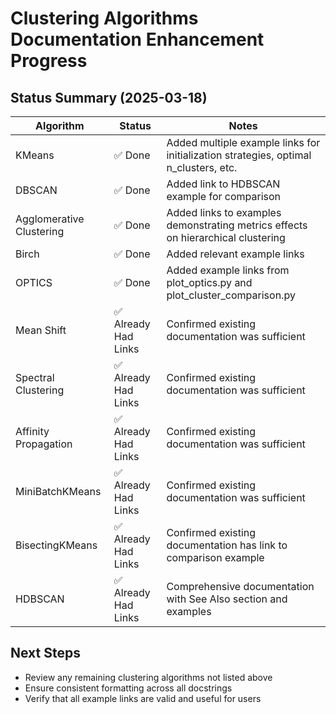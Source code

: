 # Clustering Algorithms Documentation Enhancement Progress

## Status Summary (2025-03-18)

| Algorithm | Status | Notes |
|-----------|--------|-------|
| KMeans | ✅ Done | Added multiple example links for initialization strategies, optimal n_clusters, etc. |
| DBSCAN | ✅ Done | Added link to HDBSCAN example for comparison |
| Agglomerative Clustering | ✅ Done | Added links to examples demonstrating metrics effects on hierarchical clustering |
| Birch | ✅ Done | Added relevant example links |
| OPTICS | ✅ Done | Added example links from plot_optics.py and plot_cluster_comparison.py |
| Mean Shift | ✅ Already Had Links | Confirmed existing documentation was sufficient |
| Spectral Clustering | ✅ Already Had Links | Confirmed existing documentation was sufficient |
| Affinity Propagation | ✅ Already Had Links | Confirmed existing documentation was sufficient |
| MiniBatchKMeans | ✅ Already Had Links | Confirmed existing documentation was sufficient |
| BisectingKMeans | ✅ Already Had Links | Confirmed existing documentation has link to comparison example |
| HDBSCAN | ✅ Already Had Links | Comprehensive documentation with See Also section and examples |

## Next Steps
- Review any remaining clustering algorithms not listed above
- Ensure consistent formatting across all docstrings
- Verify that all example links are valid and useful for users
